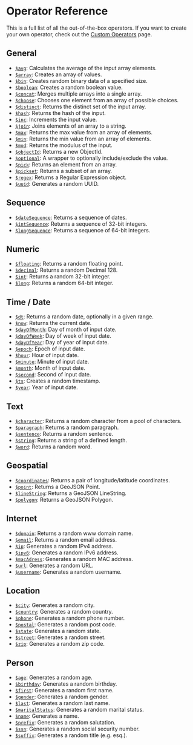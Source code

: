 # Operator Reference

This is a full list of all the out-of-the-box operators. If you want to create your own operator, check out the [Custom Operators][custom-operators] page.

## General

- [`$avg`]($avg): Calculates the average of the input array elements.
- [`$array`]($array): Creates an array of values.
- [`$bin`]($bin): Creates random binary data of a specified size.
- [`$boolean`]($boolean): Creates a random boolean value.
- [`$concat`]($concat): Merges multiple arrays into a single array.
- [`$choose`]($choose): Chooses one element from an array of possible choices.
- [`$distinct`]($distinct): Returns the distinct set of the input array.
- [`$hash`]($hash): Returns the hash of the input.
- [`$inc`]($inc): Increments the input value.
- [`$join`]($join): Joins elements of an array to a string.
- [`$max`]($max): Returns the max value from an array of elements.
- [`$min`]($min): Returns the min value from an array of elements.
- [`$mod`]($mod): Returns the modulus of the input.
- [`$objectId`]($objectId): Returns a new ObjectId.
- [`$optional`]($optional): A wrapper to optionally include/exclude the value.
- [`$pick`]($pick): Returns an element from an array.
- [`$pickset`]($pickSet): Returns a subset of an array.
- [`$regex`]($regex): Returns a Regular Expression object.
- [`$uuid`]($uuid): Generates a random UUID.

## Sequence

- [`$dateSequence`]($dateSequence): Returns a sequence of dates.
- [`$intSequence`]($intSequence): Returns a sequence of 32-bit integers.
- [`$longSequence`]($longSequence): Returns a sequence of 64-bit integers.

## Numeric

- [`$floating`]($floating): Returns a random floating point.
- [`$decimal`]($decimal): Returns a random Decimal 128.
- [`$int`]($int): Returns a random 32-bit integer.
- [`$long`]($long): Returns a random 64-bit integer.

## Time / Date

- [`$dt`]($dt): Returns a random date, optionally in a given range.
- [`$now`]($now): Returns the current date.
- [`$dayOfMonth`]($dayOfMonth): Day of month of input date.
- [`$dayOfWeek`]($dayOfWeek): Day of week of input date.
- [`$dayOfYear`]($dayOfYear): Day of year of input date.
- [`$epoch`]($epoch): Epoch of input date.
- [`$hour`]($hour): Hour of input date.
- [`$minute`]($minute): Minute of input date.
- [`$month`]($month): Month of input date.
- [`$second`]($second): Second of input date.
- [`$ts`]($ts): Creates a random timestamp.
- [`$year`]($year): Year of input date.

## Text

- [`$character`]($character): Returns a random character from a pool of characters.
- [`$paragraph`]($paragraph): Returns a random paragraph.
- [`$sentence`]($sentence): Returns a random sentence.
- [`$string`]($string): Returns a string of a defined length.
- [`$word`]($word): Returns a random word.

## Geospatial

- [`$coordinates`]($coordinates): Returns a pair of longitude/latitude coordinates.
- [`$point`]($point): Returns a GeoJSON Point.
- [`$lineString`]($lineString): Returns a GeoJSON LineString.
- [`$polygon`]($polygon): Returns a GeoJSON Polygon.

## Internet

- [`$domain`]($domain): Returns a random www domain name.
- [`$email`]($email): Returns a random email address.
- [`$ip`]($ip): Generates a random IPv4 address.
- [`$ipv6`]($ipv6): Generates a random IPv6 address.
- [`$macAdress`]($macAdress): Generates a random MAC address.
- [`$url`]($url): Generates a random URL.
- [`$username`]($username): Generates a random username.

## Location

- [`$city`]($city): Generates a random city.
- [`$country`]($country): Generates a random country.
- [`$phone`]($phone): Generates a random phone number.
- [`$postal`]($postal): Generates a random post code.
- [`$state`]($state): Generates a random state.
- [`$street`]($street): Generates a random street.
- [`$zip`]($zip): Generates a random zip code.

## Person

- [`$age`]($age): Generates a random age.
- [`$birthday`]($birthday): Generates a random birthday.
- [`$first`]($first): Generates a random first name.
- [`$gender`]($gender): Generates a random gender.
- [`$last`]($last): Generates a random last name.
- [`$maritalStatus`]($maritalStatus): Generates a random marital status.
- [`$name`]($name): Generates a name.
- [`$prefix`]($prefix): Generates a random salutation.
- [`$ssn`]($ssn): Generates a random social security number.
- [`$suffix`]($suffix): Generates a random title (e.g. esq.).


[custom-operators]:                        custom-operators.md